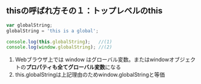 ## thisの呼ばれ方その１：トップレベルのthis

```javascript
var globalString;
globalString = 'this is a global';

console.log(this.globalString);   //(1)
console.log(window.globalString); //(2)
```

1. Webブラウザ上では window はグローバル変数。またはwindowオブジェクトの**プロパティも全てグローバル変数**になる
2. this.globalStringは上記理由のためwindow.globalStringと等価

